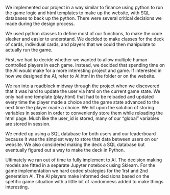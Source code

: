 We implemented our project in a way similar to finance using python to run the game logic
and html templates to make up the website, with SQL databases to back up the python. There
were several critical decisions we made during the design process.

We used python classes to define most of our functions, to make the code sleeker and easier
to understand. We decided to make classes for the deck of cards, individual cards, and players
that we could then manipulate to actually run the game.

First, we had to decide whether we wanted to allow multiple human-controlled players
in each game. Instead, we decided that spending time on the AI would make for a more
interesting project and game. If interested in how we designed the AI, refer to AI.html
in the folder or on the website.

We ran into a roadblock midway through the project when we discovered that it was hard
to update the user via html on the current game state. We only had one template (play.html)
that had to be reloaded and updated every time the player made a choice and the game state
advanced to the next time the player made a choice. We hit upon the solution of storing
variables in session in order to conveniently store them while reloading the html page.
Much like the user_id is stored, many of our “global” variables are stored in session.

We ended up using a SQL database for both users and our leaderboard because it was the
simplest way to store that data between users on our website. We also considered making
the deck a SQL database but eventually figured out a way to make the deck in Python.

Ultimately we ran out of time to fully implement to AI. The decision making models are fitted in a separate Jupyter notebook using Sklearn.
For the game implementation we hard coded strategies for the 1rst and 2nd generation AI. The AI players make informed decisions 
based on the spefific game situation with a little bit of randomness added to make things interesting. 

